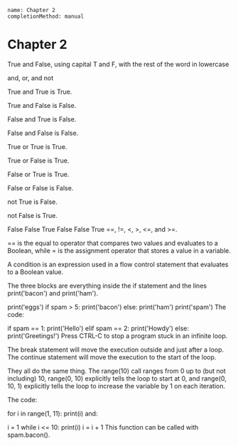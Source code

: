 ```ngMeta
name: Chapter 2
completionMethod: manual
```
# Chapter 2
True and False, using capital T and F, with the rest of the word in lowercase

and, or, and not

True and True is True.

True and False is False.

False and True is False.

False and False is False.

True or True is True.

True or False is True.

False or True is True.

False or False is False.

not True is False.

not False is True.

False
False
True
False
False
True
==, !=, <, >, <=, and >=.

== is the equal to operator that compares two values and evaluates to a Boolean, while = is the assignment operator that stores a value in a variable.

A condition is an expression used in a flow control statement that evaluates to a Boolean value.

The three blocks are everything inside the if statement and the lines print('bacon') and print('ham').


print('eggs')
if spam > 5:
    print('bacon')
else:
    print('ham')
print('spam')
The code:


if spam == 1:
    print('Hello')
elif spam == 2:
    print('Howdy')
else:
    print('Greetings!')
Press CTRL-C to stop a program stuck in an infinite loop.

The break statement will move the execution outside and just after a loop. The continue statement will move the execution to the start of the loop.

They all do the same thing. The range(10) call ranges from 0 up to (but not including) 10, range(0, 10) explicitly tells the loop to start at 0, and range(0, 10, 1) explicitly tells the loop to increase the variable by 1 on each iteration.

The code:


for i in range(1, 11):
    print(i)
and:


i = 1
while i <= 10:
    print(i)
    i = i + 1
This function can be called with spam.bacon().